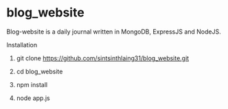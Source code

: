 # blog_website
Blog-website is a daily journal written in MongoDB, ExpressJS and NodeJS.

Installation

1. git clone https://github.com/sintsinthlaing31/blog_website.git

2. cd blog_website
 
3. npm install

4. node app.js

